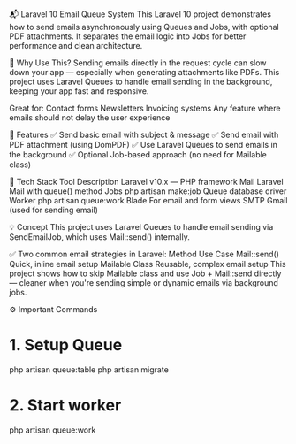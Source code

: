 📬 Laravel 10 Email Queue System
This Laravel 10 project demonstrates how to send emails asynchronously using Queues and Jobs, with optional PDF attachments. It separates the email logic into Jobs for better performance and clean architecture.

🌟 Why Use This?
Sending emails directly in the request cycle can slow down your app — especially when generating attachments like PDFs. This project uses Laravel Queues to handle email sending in the background, keeping your app fast and responsive.

Great for:
Contact forms
Newsletters
Invoicing systems
Any feature where emails should not delay the user experience

🚀 Features
✅ Send basic email with subject & message
✅ Send email with PDF attachment (using DomPDF)
✅ Use Laravel Queues to send emails in the background
✅ Optional Job-based approach (no need for Mailable class)

🧰 Tech Stack
Tool	Description
Laravel	v10.x — PHP framework
Mail	Laravel Mail with queue() method
Jobs	php artisan make:job
Queue	database driver
Worker	php artisan queue:work
Blade	For email and form views
SMTP	Gmail (used for sending email)

💡 Concept
This project uses Laravel Queues to handle email sending via SendEmailJob, which uses Mail::send() internally.

✅ Two common email strategies in Laravel:
Method	Use Case
Mail::send()	Quick, inline email setup
Mailable Class	Reusable, complex email setup
This project shows how to skip Mailable class and use Job + Mail::send directly — cleaner when you're sending simple or dynamic emails via background jobs.

⚙️ Important Commands
# 1. Setup Queue
php artisan queue:table
php artisan migrate

# 2. Start worker
php artisan queue:work
